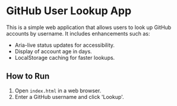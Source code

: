 # GitHub User Lookup App

This is a simple web application that allows users to look up GitHub accounts by username. It includes enhancements such as:
- Aria-live status updates for accessibility.
- Display of account age in days.
- LocalStorage caching for faster lookups.

## How to Run
1. Open `index.html` in a web browser.
2. Enter a GitHub username and click 'Lookup'.